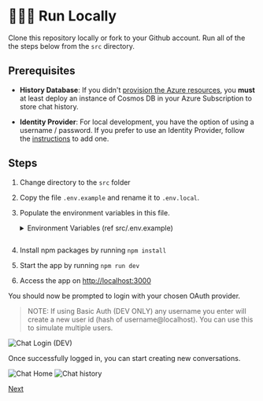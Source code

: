 # 👨🏻‍💻 Run Locally

Clone this repository locally or fork to your Github account. Run all of the the steps below from the `src` directory.

## Prerequisites

- **History Database**: If you didn't [provision the Azure resources](2-provision-azure-resources.md), you **must** at least deploy an instance of Cosmos DB in your Azure Subscription to store chat history.

- **Identity Provider**: For local development, you have the option of using a username / password. If you prefer to use an Identity Provider, follow the [instructions](3-run-locally.md) to add one.

## Steps

1. Change directory to the `src` folder
2. Copy the file `.env.example` and rename it to `.env.local`.
3. Populate the environment variables in this file.
    <details><summary>Environment Variables (ref src/.env.example)</summary>
     
     ```bash
     # NOTES: 
     # - Do not use double-quotes and do not delete any of the variables.
     # - Make sure that NEXTAUTH_URL=http://localhost:3000 has no comments in the same line.

   # Update your Azure OpenAI details

   # AZURE_OPENAI_API_INSTANCE_NAME should be just the name of azure openai resource and not the full url;

   # AZURE_OPENAI_API_DEPLOYMENT_NAME should be deployment name from your azure openai studio and not the model name.

   # AZURE_OPENAI_API_VERSION should be Supported versions checkout docs https://learn.microsoft.com/en-us/azure/ai-services/openai/reference

   OPENAI_API_KEY=
   AZURE_OPENAI_API_INSTANCE_NAME=
   AZURE_OPENAI_API_DEPLOYMENT_NAME=
   AZURE_OPENAI_API_VERSION=2023-12-01-preview
   AZURE_OPENAI_API_EMBEDDINGS_DEPLOYMENT_NAME=

   # Update your admin email address

   ADMIN_EMAIL_ADDRESS="you@email.com,you2@email.com"

   # You must have atleast one of the following auth providers configured

   AUTH_GITHUB_ID=
   AUTH_GITHUB_SECRET=
   AZURE_AD_CLIENT_ID=
   AZURE_AD_CLIENT_SECRET=
   AZURE_AD_TENANT_ID=

   # Update your production URL in NEXTAUTH_URL

   NEXTAUTH_SECRET=AZURE-OPENIAI-NEXTAUTH-OWNKEY@1
   NEXTAUTH_URL=http://localhost:3000

   # Update your Cosmos Environment details here

   AZURE_COSMOSDB_URI=https://<cosmoresourcename>.documents.azure.com:443/
   AZURE_COSMOSDB_KEY=

   # Update your Cosmos DB_NAME and CONTAINER_NAME if you want to overwrite the default values

   AZURE_COSMOSDB_DB_NAME=chat
   AZURE_COSMOSDB_CONTAINER_NAME=history

   # Azure cognitive search is used for chat over your data

   AZURE_SEARCH_API_KEY=
   AZURE_SEARCH_NAME=
   AZURE_SEARCH_INDEX_NAME=
   AZURE_SEARCH_API_VERSION="2023-07-01-Preview"

   # Azure AI Document Intelligence to extract content from your data

   AZURE_DOCUMENT_INTELLIGENCE_ENDPOINT="https://REGION.api.cognitive.microsoft.com/"
   AZURE_DOCUMENT_INTELLIGENCE_KEY=

   # Azure Speech to Text to convert audio to text

   # Enabled must be set to "true" any other value will disable the feature

   PUBLIC_SPEECH_ENABLED=true
   AZURE_SPEECH_REGION=<region, e.g. australiaeast>
   AZURE_SPEECH_KEY=

   ```
   </details>

   ```

4. Install npm packages by running `npm install`
5. Start the app by running `npm run dev`
6. Access the app on [http://localhost:3000](http://localhost:3000)

You should now be prompted to login with your chosen OAuth provider.

> NOTE: If using Basic Auth (DEV ONLY) any username you enter will create a new user id (hash of username@localhost). You can use this to simulate multiple users.

![Chat Login (DEV)](/images/chat-login-dev.png)

Once successfully logged in, you can start creating new conversations.

![Chat Home](/images/chat-home.png)
![Chat history](/images/chat-history.png)

[Next](/docs/4-deploy-to-azure.md)
